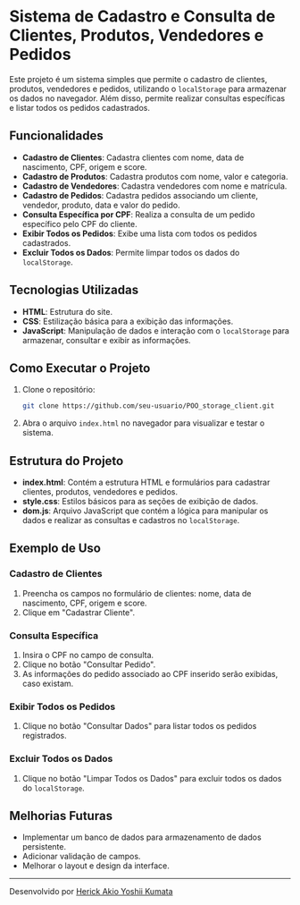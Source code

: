 # Sistema de Cadastro e Consulta de Clientes, Produtos, Vendedores e Pedidos

Este projeto é um sistema simples que permite o cadastro de clientes, produtos, vendedores e pedidos, utilizando o `localStorage` para armazenar os dados no navegador. Além disso, permite realizar consultas específicas e listar todos os pedidos cadastrados.

## Funcionalidades

- **Cadastro de Clientes**: Cadastra clientes com nome, data de nascimento, CPF, origem e score.
- **Cadastro de Produtos**: Cadastra produtos com nome, valor e categoria.
- **Cadastro de Vendedores**: Cadastra vendedores com nome e matrícula.
- **Cadastro de Pedidos**: Cadastra pedidos associando um cliente, vendedor, produto, data e valor do pedido.
- **Consulta Específica por CPF**: Realiza a consulta de um pedido específico pelo CPF do cliente.
- **Exibir Todos os Pedidos**: Exibe uma lista com todos os pedidos cadastrados.
- **Excluir Todos os Dados**: Permite limpar todos os dados do `localStorage`.

## Tecnologias Utilizadas

- **HTML**: Estrutura do site.
- **CSS**: Estilização básica para a exibição das informações.
- **JavaScript**: Manipulação de dados e interação com o `localStorage` para armazenar, consultar e exibir as informações.

## Como Executar o Projeto

1. Clone o repositório:
    ```bash
    git clone https://github.com/seu-usuario/POO_storage_client.git
    ```

2. Abra o arquivo `index.html` no navegador para visualizar e testar o sistema.

## Estrutura do Projeto

- **index.html**: Contém a estrutura HTML e formulários para cadastrar clientes, produtos, vendedores e pedidos.
- **style.css**: Estilos básicos para as seções de exibição de dados.
- **dom.js**: Arquivo JavaScript que contém a lógica para manipular os dados e realizar as consultas e cadastros no `localStorage`.

## Exemplo de Uso

### Cadastro de Clientes

1. Preencha os campos no formulário de clientes: nome, data de nascimento, CPF, origem e score.
2. Clique em "Cadastrar Cliente".

### Consulta Específica

1. Insira o CPF no campo de consulta.
2. Clique no botão "Consultar Pedido".
3. As informações do pedido associado ao CPF inserido serão exibidas, caso existam.

### Exibir Todos os Pedidos

1. Clique no botão "Consultar Dados" para listar todos os pedidos registrados.

### Excluir Todos os Dados

1. Clique no botão "Limpar Todos os Dados" para excluir todos os dados do `localStorage`.

## Melhorias Futuras

- Implementar um banco de dados para armazenamento de dados persistente.
- Adicionar validação de campos.
- Melhorar o layout e design da interface.

---

Desenvolvido por [Herick Akio Yoshii Kumata](https://github.com/haykCAKI)

